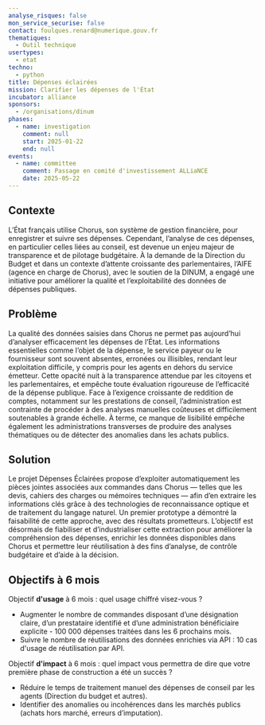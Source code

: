 ```yaml
---
analyse_risques: false
mon_service_securise: false
contact: foulques.renard@numerique.gouv.fr
thematiques:
  - Outil technique
usertypes:
  - etat
techno:
  - python
title: Dépenses éclairées
mission: Clarifier les dépenses de l'État
incubator: alliance
sponsors:
  - /organisations/dinum
phases:
  - name: investigation
    comment: null
    start: 2025-01-22
    end: null
events:
  - name: committee
    comment: Passage en comité d'investissement ALLiaNCE
    date: 2025-05-22
---
```

## Contexte

L’État français utilise Chorus, son système de gestion financière, pour enregistrer et suivre ses dépenses. Cependant, l’analyse de ces dépenses, en particulier celles liées au conseil, est devenue un enjeu majeur de transparence et de pilotage budgétaire. À la demande de la Direction du Budget et dans un contexte d’attente croissante des parlementaires, l’AIFE (agence en charge de Chorus), avec le soutien de la DINUM, a engagé une initiative pour améliorer la qualité et l’exploitabilité des données de dépenses publiques.

## Problème

La qualité des données saisies dans Chorus ne permet pas aujourd’hui d’analyser efficacement les dépenses de l’État. Les informations essentielles comme l’objet de la dépense, le service payeur ou le fournisseur sont souvent absentes, erronées ou illisibles, rendant leur exploitation difficile, y compris pour les agents en dehors du service émetteur. 
Cette opacité nuit à la transparence attendue par les citoyens et les parlementaires, et empêche toute évaluation rigoureuse de l’efficacité de la dépense publique. Face à l’exigence croissante de reddition de comptes, notamment sur les prestations de conseil, l’administration est contrainte de procéder à des analyses manuelles coûteuses et difficilement soutenables à grande échelle. À terme, ce manque de lisibilité empêche également les administrations transverses de produire des analyses thématiques ou de détecter des anomalies dans les achats publics.

## Solution

Le projet Dépenses Éclairées propose d’exploiter automatiquement les pièces jointes associées aux commandes dans Chorus — telles que les devis, cahiers des charges ou mémoires techniques — afin d’en extraire les informations clés grâce à des technologies de reconnaissance optique et de traitement du langage naturel. Un premier prototype a démontré la faisabilité de cette approche, avec des résultats prometteurs. 
L’objectif est désormais de fiabiliser et d’industrialiser cette extraction pour améliorer la compréhension des dépenses, enrichir les données disponibles dans Chorus et permettre leur réutilisation à des fins d’analyse, de contrôle budgétaire et d’aide à la décision.

## Objectifs à 6 mois

Objectif **d'usage** à 6 mois : quel usage chiffré visez-vous ?
- Augmenter le nombre de commandes disposant d’une désignation claire, d’un prestataire identifié et d’une administration bénéficiaire explicite - 100 000 dépenses traitées dans les 6 prochains mois.
- Suivre le nombre de réutilisations des données enrichies via API : 10 cas d'usage de réutilisation par API.

Objectif **d'impact** à 6 mois : quel impact vous permettra de dire que votre première phase de construction a été un succès ?

- Réduire le temps de traitement manuel des dépenses de conseil par les agents (Direction du budget et autres).
- Identifier des anomalies ou incohérences dans les marchés publics (achats hors marché, erreurs d’imputation).